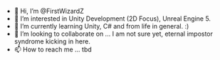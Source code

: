 - 👋 Hi, I’m @FirstWizardZ
- 👀 I’m interested in Unity Development (2D Focus), Unreal Engine 5.
- 🌱 I’m currently learning Unity, C# and from life in general. :)
- 💞️ I’m looking to collaborate on ... I am not sure yet, eternal impostor syndrome kicking in here.
- 📫 How to reach me ... tbd

<!---
FirstWizardZ/FirstWizardZ is a ✨ special ✨ repository because its `README.md` (this file) appears on your GitHub profile.
You can click the Preview link to take a look at your changes.
--->
